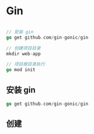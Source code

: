  

# Gin

```go

// 安装 gin
go get github.com/gin-gonic/gin

// 创建项目目录
mkdir web-app

// 项目根目录执行
go mod init
```



## 安装 gin

```go
go get github.com/gin-gonic/gin
```



##  创建 